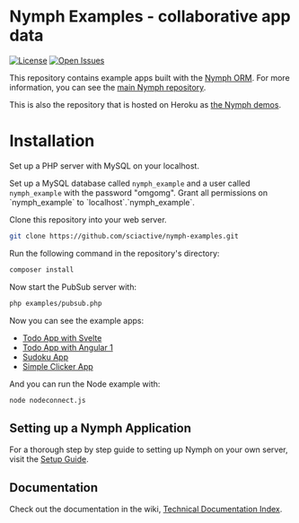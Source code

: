 # Nymph Examples - collaborative app data

[![License](https://img.shields.io/github/license/sciactive/nymph-examples.svg?style=flat)](https://github.com/sciactive/nymph-examples/blob/master/LICENSE) [![Open Issues](https://img.shields.io/github/issues/sciactive/nymph-examples.svg?style=flat)](https://github.com/sciactive/nymph-examples/issues)

This repository contains example apps built with the [Nymph ORM](http://nymph.io). For more information, you can see the [main Nymph repository](https://github.com/sciactive/nymph).

This is also the repository that is hosted on Heroku as [the Nymph demos](http://nymph.io/#demos).

# Installation

Set up a PHP server with MySQL on your localhost.

Set up a MySQL database called `nymph_example` and a user called `nymph_example` with the password "omgomg". Grant all permissions on \`nymph_example\` to \`localhost\`.\`nymph_example\`.

Clone this repository into your web server.

```sh
git clone https://github.com/sciactive/nymph-examples.git
```

Run the following command in the repository's directory:

```sh
composer install
```

Now start the PubSub server with:

```sh
php examples/pubsub.php
```

Now you can see the example apps:

* [Todo App with Svelte](http://localhost/nymph-examples/examples/todo/svelte/)
* [Todo App with Angular 1](http://localhost/nymph-examples/examples/todo/angular1/)
* [Sudoku App](http://localhost/nymph-examples/examples/sudoku/)
* [Simple Clicker App](http://localhost/nymph-examples/examples/clicker/)

And you can run the Node example with:

```sh
node nodeconnect.js
```

## Setting up a Nymph Application

For a thorough step by step guide to setting up Nymph on your own server, visit the [Setup Guide](https://github.com/sciactive/nymph/wiki/Setup-Guide).

## Documentation

Check out the documentation in the wiki, [Technical Documentation Index](https://github.com/sciactive/nymph/wiki/Technical-Documentation).
